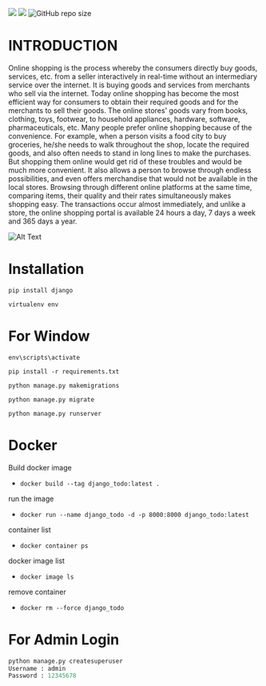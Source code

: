 ![](https://img.shields.io/badge/-HTML-e34f26?logo=html5&logoColor=fff)
![](https://img.shields.io/github/languages/top/cepdnaclk/e16-co328-Footwear-Shop-System?logo=python&logoColor=%235AB552)
![GitHub repo size](https://img.shields.io/github/repo-size/cepdnaclk/e16-co328-Footwear-Shop-System)

# INTRODUCTION

Online shopping is the process whereby the consumers directly buy goods, services, etc. from a
seller interactively in real-time without an intermediary service over the internet. It is buying goods
and services from merchants who sell via the internet.
Today online shopping has become the most efficient way for consumers to obtain their required
goods and for the merchants to sell their goods. The online stores' goods vary from books, clothing,
toys, footwear, to household appliances, hardware, software, pharmaceuticals, etc.
Many people prefer online shopping because of the convenience. For example, when a person
visits a food city to buy groceries, he/she needs to walk throughout the shop, locate the required
goods, and also often needs to stand in long lines to make the purchases. But shopping them online
would get rid of these troubles and would be much more convenient.
It also allows a person to browse through endless possibilities, and even offers merchandise that
would not be available in the local stores. Browsing through different online platforms at the same
time, comparing items, their quality and their rates simultaneously makes shopping easy. The
transactions occur almost immediately, and unlike a store, the online shopping portal is available
24 hours a day, 7 days a week and 365 days a year.


![Alt Text](https://github.com/cepdnaclk/e16-co328-Footwear-Shop-System/blob/main/video/shoe%20shop%20video.gif)




# Installation

`pip install django`

`virtualenv env`

# For Window

`env\scripts\activate`

`pip install -r requirements.txt`

`python manage.py makemigrations`

`python manage.py migrate`

`python manage.py runserver`


# Docker

Build docker image

* `docker build --tag django_todo:latest .`

run the image

* `docker run --name django_todo -d -p 8000:8000 django_todo:latest`

container list

* `docker container ps`

docker image list

* `docker image ls`

remove container

* `docker rm --force django_todo`

# For Admin Login

```python
python manage.py createsuperuser
Username : admin
Password : 12345678
```

